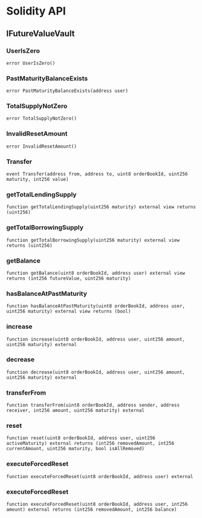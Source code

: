 # Solidity API

## IFutureValueVault

### UserIsZero

```solidity
error UserIsZero()
```

### PastMaturityBalanceExists

```solidity
error PastMaturityBalanceExists(address user)
```

### TotalSupplyNotZero

```solidity
error TotalSupplyNotZero()
```

### InvalidResetAmount

```solidity
error InvalidResetAmount()
```

### Transfer

```solidity
event Transfer(address from, address to, uint8 orderBookId, uint256 maturity, int256 value)
```

### getTotalLendingSupply

```solidity
function getTotalLendingSupply(uint256 maturity) external view returns (uint256)
```

### getTotalBorrowingSupply

```solidity
function getTotalBorrowingSupply(uint256 maturity) external view returns (uint256)
```

### getBalance

```solidity
function getBalance(uint8 orderBookId, address user) external view returns (int256 futureValue, uint256 maturity)
```

### hasBalanceAtPastMaturity

```solidity
function hasBalanceAtPastMaturity(uint8 orderBookId, address user, uint256 maturity) external view returns (bool)
```

### increase

```solidity
function increase(uint8 orderBookId, address user, uint256 amount, uint256 maturity) external
```

### decrease

```solidity
function decrease(uint8 orderBookId, address user, uint256 amount, uint256 maturity) external
```

### transferFrom

```solidity
function transferFrom(uint8 orderBookId, address sender, address receiver, int256 amount, uint256 maturity) external
```

### reset

```solidity
function reset(uint8 orderBookId, address user, uint256 activeMaturity) external returns (int256 removedAmount, int256 currentAmount, uint256 maturity, bool isAllRemoved)
```

### executeForcedReset

```solidity
function executeForcedReset(uint8 orderBookId, address user) external
```

### executeForcedReset

```solidity
function executeForcedReset(uint8 orderBookId, address user, int256 amount) external returns (int256 removedAmount, int256 balance)
```

